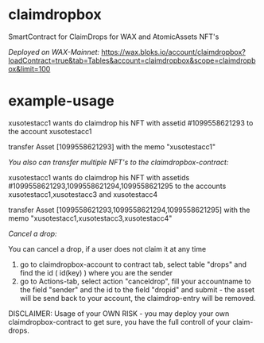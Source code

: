 # claimdropbox
SmartContract for ClaimDrops for WAX and AtomicAssets NFT's

*Deployed on WAX-Mainnet:*
https://wax.bloks.io/account/claimdropbox?loadContract=true&tab=Tables&account=claimdropbox&scope=claimdropbox&limit=100


# example-usage
xusotestacc1 wants do claimdrop his NFT with assetid #1099558621293 to the account xusotestacc1

transfer Asset [1099558621293] with the memo "xusotestacc1"


*You also can transfer multiple NFT's to the claimdropbox-contract:*

xusotestacc1 wants do claimdrop his NFT with assetids #1099558621293,1099558621294,1099558621295 to the accounts xusotestacc1,xusotestacc3 and xusotestacc4 

transfer Asset [1099558621293,1099558621294,1099558621295] with the memo "xusotestacc1,xusotestacc3,xusotestacc4"



*Cancel a drop:*

You can cancel a drop, if a user does not claim it at any time
1) go to claimdropbox-account to contract tab, select table "drops" and find the id ( id(key) ) where you are the sender
2) go to Actions-tab, select action "canceldrop", fill your accountname to the field "sender" and the id to the field "dropid" and submit - the asset will be send back to your account, the claimdrop-entry will be removed.



DISCLAIMER:
Usage of your OWN RISK - you may deploy your own claimdropbox-contract to get sure, you have the full controll of your claim-drops.


